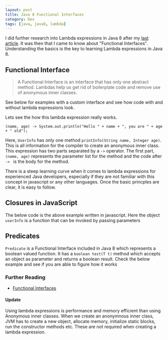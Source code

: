 ```yaml
---
layout: post
title: Java 8 Functional Interfaces
category: Dev
tags: [java, java8, lambda]
---
```

I did further research into Lambda expressions in Java 8 after my <a href="http://midhunhk.github.io/2016/07/30/java-8-lambdas-thread/">last article</a>.
It was then that I came to know about "Functional Interfaces". Understanding the basics is the key to learning Lambda expressions in Java 8. 

## Functional Interface

>A Functional Interface is an interface that has only one abstract method. Lambdas help us get rid of boilerplate code and remove use of anonymous inner classes.

See below for examples with a custom interface and see how code with and without lambda expressions look.

<script src="https://gist.github.com/midhunhk/8096ef74828732d5c9ab0a05453fcc63.js"></script>

Lets see the how this lambda expression really works.

`(name, age) -> System.out.println("Hello " + name + ", you are " + age + " old");`

Here, `UserInfo` has only one method `printInfo(String name, Integer age)`. This is all information for the compiler to create an anonymous inner class. This expression has two parts separated by a `->` operator. The first part, `(name, age)` represents the parameter list for the method and the code after `-> ` is the body for the method.

There is a steep learning curve when it comes to lambda expressions for experienced Java developers, especially if they are not familiar with this concept in javascript or any other languages. Once the basic princples are clear, it is easy to follow.

## Closures in JavaScript
The below code is the above example written in javascript. Here the object `userInfo` is a function that can be invoked by passing parameters

<script src="https://gist.github.com/midhunhk/dbbe1ff45823a44cb34b722265bb623c.js"></script>

## Predicates

`Predicate` is a Functional Interface included in Java 8 which represents a boolean valued function. It has a `boolean test(T t)` method which accepts an object as parameter and returns a boolean result. Check the below example and see if you are able to figure how it works

<script src="https://gist.github.com/midhunhk/6fd4c994de8708d7904c7a11c9da734b.js"></script>

### Further Reading
* <a href="https://docs.oracle.com/javase/8/docs/api/java/lang/FunctionalInterface.html">Functional Interfaces</a>

#### Update
Using lambda expressions is performance and memory efficient than using Anonymous inner classes. When we create an anonymnous inner class, JVM has to create a new object, allocate memory, initialize static blocks, run the constructor methods etc. These are not required when creating a lambda expression.
